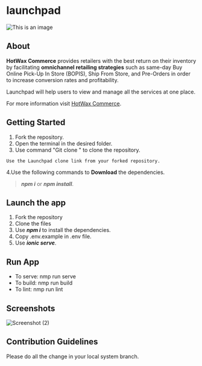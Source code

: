 # launchpad 
![This is an image](/public/Favicon.png)

## About
**HotWax Commerce** provides retailers with the best return on their inventory by facilitating **omnichannel retailing strategies** such as same-day Buy Online Pick-Up In Store (BOPIS), Ship From Store, and Pre-Orders in order to increase conversion rates and profitability.

Launchpad will help users to view and manage all the services at one place.

For more information visit [HotWax Commerce](https://www.hotwax.co/).

## Getting Started

1. Fork the repository.
2. Open the terminal in the desired folder.
3. Use command "Git clone <url> " to clone the repository.
```
Use the Launchpad clone link from your forked repository.
```
4.Use the following commands to **Download** the dependencies.
> ***npm i*** or ***npm install***.

## Launch the app
1. Fork the repository
2. Clone the files
3. Use ***npm i*** to install the dependencies.
4. Copy .env.example in .env file.
5. Use ***ionic serve***.
  
## Run App
* To serve: nmp run serve
* To build: nmp run build
* To lint: nmp run lint

## Screenshots

![Screenshot (2)](https://user-images.githubusercontent.com/97655058/195784457-211d6ace-96ce-40a0-abb7-917857c7d93c.png)


## Contribution Guidelines

Please do all the change in your local system branch.
